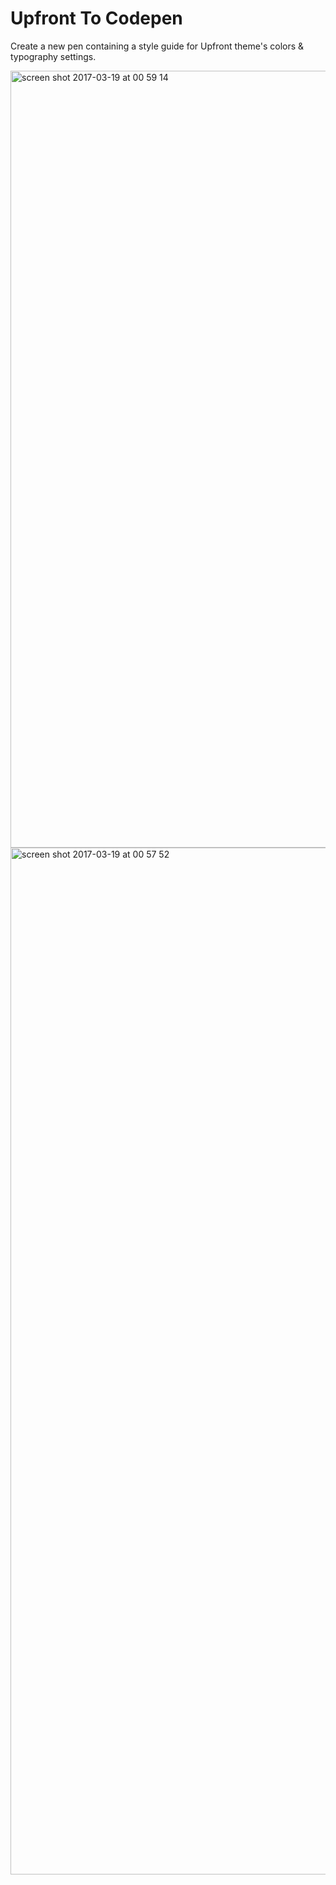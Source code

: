 # Upfront To Codepen

Create a new pen containing a style guide for Upfront theme's colors & typography settings.

<img width="1243" alt="screen shot 2017-03-19 at 00 59 14" src="https://cloud.githubusercontent.com/assets/6676674/24078253/5627b638-0c3f-11e7-8329-7900b399c24f.png">

<img width="1643" alt="screen shot 2017-03-19 at 00 57 52" src="https://cloud.githubusercontent.com/assets/6676674/24078254/5dd9a53a-0c3f-11e7-842c-25d5864ecd23.png">

